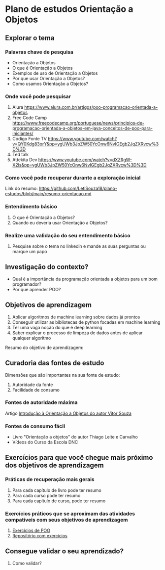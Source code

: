 # Plano de estudos Orientação a Objetos
## Explorar o tema

### Palavras chave de pesquisa

* Orientação a Objetos
* O que é Orientação a Objetos
* Exemplos de uso de Orientação a Objetos
* Por que usar Orientação a Objetos?
* Como usamos Orientação a Objetos?

### Onde você pode pesquisar

1. Alura
   https://www.alura.com.br/artigos/poo-programacao-orientada-a-objetos
2. Free Code Camp
   https://www.freecodecamp.org/portuguese/news/principios-de-programacao-orientada-a-objetos-em-java-conceitos-de-poo-para-iniciantes/
3. Código Fonte TV
   https://www.youtube.com/watch?v=QY0Kdg83orY&pp=ygUWb3JpZW50YcOnw6NvIGEgb2JqZXRvcw%3D%3D
4. Ted talk
5. Attekita Dev
   https://www.youtube.com/watch?v=dXZRgW-X2ls&pp=ygUWb3JpZW50YcOnw6NvIGEgb2JqZXRvcw%3D%3D

### Como você pode recuperar durante a exploração inicial

Link do resumo: https://github.com/LetiSouza18/plano-estudos/blob/main/resumo-orientacao.md

### Entendimento básico
1. O que é Orientação a Objetos?
2. Quando eu deveria usar Orientação a Objetos?

### Realize uma validação do seu entendimento básico

1. Pesquise sobre o tema no linkedin e mande as suas perguntas ou marque um papo

## Investigação do contexto?

- Qual é a importância da programação orientada a objetos para um bom programador?
- Por que aprender POO?

## Objetivos de aprendizagem

1. Aplicar algoritmos de machine learning sobre dados já prontos
2. Conseguir utilizar as bibliotecas de python focadas em machine learning
3. Ter uma vaga noção do que é deep learning
4. Saber explicar o processo de limpeza de dados antes de aplicar qualquer algoritmo

Resumo do objetivo de aprendizagem: 

## Curadoria das fontes de estudo

Dimensões que são importantes na sua fonte de estudo:

1. Autoridade da fonte
2. Facilidade de consumo

### Fontes de autoridade máxima
Artigo [Introdução à Orientação a Objetos do autor Vítor Souza](http://www.inf.ufes.br/~vitorsouza/archive/2020/wp-content/uploads/academia-br-cursooo-slides03.pdf)

### Fontes de consumo fácil

- Livro "Orientação a objetos" do autor Thiago Leite e Carvalho
- Vídeos do Curso da Escola DNC

## Exercícios para que você chegue mais próximo dos objetivos de aprendizagem

### Práticas de recuperação mais gerais

1. Para cada capítulo de livro pode ter resumo
2. Para cada curso pode ter resumo
3. Para cada capítulo de curso, pode ter resumo


### Exercícios práticos que se aproximam das atividades compatíveis com seus objetivos de aprendizagem
1. [Exercícios de POO](https://www.ic.unicamp.br/~santanch/classic/teaching/oop/2019-1/exercicios.html)
2. [Repositório com exercícios](https://github.com/davieoliveira/exercicios-poo/tree/main/introPOO)

## Consegue validar o seu aprendizado?

1. Como validar?

